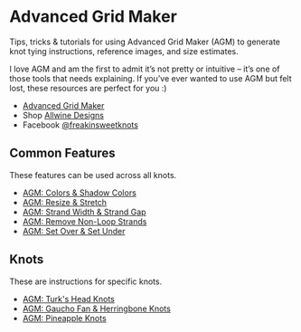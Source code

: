 # Advanced Grid Maker

Tips, tricks & tutorials for using Advanced Grid Maker (AGM) to generate knot tying instructions, reference images, and size estimates. 

I love AGM and am the first to admit it’s not pretty or intuitive – it’s one of those tools that needs explaining. If you’ve ever wanted to use AGM but felt lost, these resources are perfect for you :) 

* [Advanced Grid Maker](http://freakinsweetapps.com/knots/knotgrid/advanced.html)
* Shop [Allwine Designs](https://www.allwinedesigns.com/shop)
* Facebook [@freakinsweetknots](https://www.facebook.com/freakinsweetknots/)


## Common Features

These features can be used across all knots. 

* [AGM: Colors & Shadow Colors](agm-colors-shadows.md)
* [AGM: Resize & Stretch](agm-resize-stretch.md)
* [AGM: Strand Width & Strand Gap](agm-strand-width-gap.md)
* [AGM: Remove Non-Loop Strands](agm-remove-non-loop-strands.md)
* [AGM: Set Over & Set Under](agm-set-over-under.md)


## Knots

These are instructions for specific knots.  

* [AGM: Turk's Head Knots](agm-turks-head.md)
* [AGM: Gaucho Fan & Herringbone Knots](agm-gaucho-herringbone.md)
* [AGM: Pineapple Knots](agm-pineapple.md)


